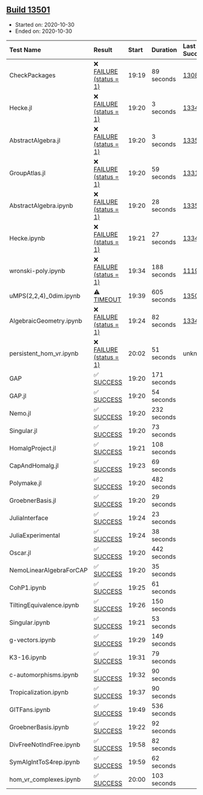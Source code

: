 ## [Build 13501](https://oscarci.mathematik.uni-kl.de/job/oscar/13501/)

* Started on: 2020-10-30
* Ended on: 2020-10-30

| Test Name    | Result | Start | Duration | Last Success | First Failure |
|:-------------|:-------|:------|:---------|:-------------|:--------------|
| CheckPackages | ❌ [FAILURE (status = 1)](https://oscarci.mathematik.uni-kl.de/job/oscar/13501/artifact/logs/build-13501/CheckPackages.log) | 19:19 | 89 seconds | [13085](https://oscarci.mathematik.uni-kl.de/job/oscar/13085/) | [13086](https://oscarci.mathematik.uni-kl.de/job/oscar/13086/) |
| Hecke.jl | ❌ [FAILURE (status = 1)](https://oscarci.mathematik.uni-kl.de/job/oscar/13501/artifact/logs/build-13501/Hecke.jl.log) | 19:20 | 3 seconds | [13341](https://oscarci.mathematik.uni-kl.de/job/oscar/13341/) | [13342](https://oscarci.mathematik.uni-kl.de/job/oscar/13342/) |
| AbstractAlgebra.jl | ❌ [FAILURE (status = 1)](https://oscarci.mathematik.uni-kl.de/job/oscar/13501/artifact/logs/build-13501/AbstractAlgebra.jl.log) | 19:20 | 3 seconds | [13355](https://oscarci.mathematik.uni-kl.de/job/oscar/13355/) | [13356](https://oscarci.mathematik.uni-kl.de/job/oscar/13356/) |
| GroupAtlas.jl | ❌ [FAILURE (status = 1)](https://oscarci.mathematik.uni-kl.de/job/oscar/13501/artifact/logs/build-13501/GroupAtlas.jl.log) | 19:20 | 59 seconds | [13311](https://oscarci.mathematik.uni-kl.de/job/oscar/13311/) | [13312](https://oscarci.mathematik.uni-kl.de/job/oscar/13312/) |
| AbstractAlgebra.ipynb | ❌ [FAILURE (status = 1)](https://oscarci.mathematik.uni-kl.de/job/oscar/13501/artifact/logs/build-13501/AbstractAlgebra.ipynb.log) | 19:20 | 28 seconds | [13355](https://oscarci.mathematik.uni-kl.de/job/oscar/13355/) | [13356](https://oscarci.mathematik.uni-kl.de/job/oscar/13356/) |
| Hecke.ipynb | ❌ [FAILURE (status = 1)](https://oscarci.mathematik.uni-kl.de/job/oscar/13501/artifact/logs/build-13501/Hecke.ipynb.log) | 19:21 | 27 seconds | [13341](https://oscarci.mathematik.uni-kl.de/job/oscar/13341/) | [13342](https://oscarci.mathematik.uni-kl.de/job/oscar/13342/) |
| wronski-poly.ipynb | ❌ [FAILURE (status = 1)](https://oscarci.mathematik.uni-kl.de/job/oscar/13501/artifact/logs/build-13501/wronski-poly.ipynb.log) | 19:34 | 188 seconds | [11192](https://oscarci.mathematik.uni-kl.de/job/oscar/11192/) | [11193](https://oscarci.mathematik.uni-kl.de/job/oscar/11193/) |
| uMPS(2,2,4)_0dim.ipynb | ⚠ [TIMEOUT](https://oscarci.mathematik.uni-kl.de/job/oscar/13501/artifact/logs/build-13501/uMPS-2-2-4-_0dim.ipynb.log) | 19:39 | 605 seconds | [13500](https://oscarci.mathematik.uni-kl.de/job/oscar/13500/) | [13501](https://oscarci.mathematik.uni-kl.de/job/oscar/13501/) |
| AlgebraicGeometry.ipynb | ❌ [FAILURE (status = 1)](https://oscarci.mathematik.uni-kl.de/job/oscar/13501/artifact/logs/build-13501/AlgebraicGeometry.ipynb.log) | 19:24 | 82 seconds | [13341](https://oscarci.mathematik.uni-kl.de/job/oscar/13341/) | [13342](https://oscarci.mathematik.uni-kl.de/job/oscar/13342/) |
| persistent_hom_vr.ipynb | ❌ [FAILURE (status = 1)](https://oscarci.mathematik.uni-kl.de/job/oscar/13501/artifact/logs/build-13501/persistent_hom_vr.ipynb.log) | 20:02 | 51 seconds | unknown | unknown |
| GAP | ✅ [SUCCESS](https://oscarci.mathematik.uni-kl.de/job/oscar/13501/artifact/logs/build-13501/GAP.log) | 19:20 | 171 seconds |  |  |
| GAP.jl | ✅ [SUCCESS](https://oscarci.mathematik.uni-kl.de/job/oscar/13501/artifact/logs/build-13501/GAP.jl.log) | 19:20 | 54 seconds |  |  |
| Nemo.jl | ✅ [SUCCESS](https://oscarci.mathematik.uni-kl.de/job/oscar/13501/artifact/logs/build-13501/Nemo.jl.log) | 19:20 | 232 seconds |  |  |
| Singular.jl | ✅ [SUCCESS](https://oscarci.mathematik.uni-kl.de/job/oscar/13501/artifact/logs/build-13501/Singular.jl.log) | 19:20 | 73 seconds |  |  |
| HomalgProject.jl | ✅ [SUCCESS](https://oscarci.mathematik.uni-kl.de/job/oscar/13501/artifact/logs/build-13501/HomalgProject.jl.log) | 19:21 | 108 seconds |  |  |
| CapAndHomalg.jl | ✅ [SUCCESS](https://oscarci.mathematik.uni-kl.de/job/oscar/13501/artifact/logs/build-13501/CapAndHomalg.jl.log) | 19:23 | 69 seconds |  |  |
| Polymake.jl | ✅ [SUCCESS](https://oscarci.mathematik.uni-kl.de/job/oscar/13501/artifact/logs/build-13501/Polymake.jl.log) | 19:20 | 482 seconds |  |  |
| GroebnerBasis.jl | ✅ [SUCCESS](https://oscarci.mathematik.uni-kl.de/job/oscar/13501/artifact/logs/build-13501/GroebnerBasis.jl.log) | 19:20 | 29 seconds |  |  |
| JuliaInterface | ✅ [SUCCESS](https://oscarci.mathematik.uni-kl.de/job/oscar/13501/artifact/logs/build-13501/JuliaInterface.log) | 19:24 | 23 seconds |  |  |
| JuliaExperimental | ✅ [SUCCESS](https://oscarci.mathematik.uni-kl.de/job/oscar/13501/artifact/logs/build-13501/JuliaExperimental.log) | 19:24 | 38 seconds |  |  |
| Oscar.jl | ✅ [SUCCESS](https://oscarci.mathematik.uni-kl.de/job/oscar/13501/artifact/logs/build-13501/Oscar.jl.log) | 19:20 | 442 seconds |  |  |
| NemoLinearAlgebraForCAP | ✅ [SUCCESS](https://oscarci.mathematik.uni-kl.de/job/oscar/13501/artifact/logs/build-13501/NemoLinearAlgebraForCAP.log) | 19:20 | 35 seconds |  |  |
| CohP1.ipynb | ✅ [SUCCESS](https://oscarci.mathematik.uni-kl.de/job/oscar/13501/artifact/logs/build-13501/CohP1.ipynb.log) | 19:25 | 61 seconds |  |  |
| TiltingEquivalence.ipynb | ✅ [SUCCESS](https://oscarci.mathematik.uni-kl.de/job/oscar/13501/artifact/logs/build-13501/TiltingEquivalence.ipynb.log) | 19:26 | 150 seconds |  |  |
| Singular.ipynb | ✅ [SUCCESS](https://oscarci.mathematik.uni-kl.de/job/oscar/13501/artifact/logs/build-13501/Singular.ipynb.log) | 19:21 | 53 seconds |  |  |
| g-vectors.ipynb | ✅ [SUCCESS](https://oscarci.mathematik.uni-kl.de/job/oscar/13501/artifact/logs/build-13501/g-vectors.ipynb.log) | 19:29 | 149 seconds |  |  |
| K3-16.ipynb | ✅ [SUCCESS](https://oscarci.mathematik.uni-kl.de/job/oscar/13501/artifact/logs/build-13501/K3-16.ipynb.log) | 19:31 | 79 seconds |  |  |
| c-automorphisms.ipynb | ✅ [SUCCESS](https://oscarci.mathematik.uni-kl.de/job/oscar/13501/artifact/logs/build-13501/c-automorphisms.ipynb.log) | 19:32 | 90 seconds |  |  |
| Tropicalization.ipynb | ✅ [SUCCESS](https://oscarci.mathematik.uni-kl.de/job/oscar/13501/artifact/logs/build-13501/Tropicalization.ipynb.log) | 19:37 | 90 seconds |  |  |
| GITFans.ipynb | ✅ [SUCCESS](https://oscarci.mathematik.uni-kl.de/job/oscar/13501/artifact/logs/build-13501/GITFans.ipynb.log) | 19:49 | 536 seconds |  |  |
| GroebnerBasis.ipynb | ✅ [SUCCESS](https://oscarci.mathematik.uni-kl.de/job/oscar/13501/artifact/logs/build-13501/GroebnerBasis.ipynb.log) | 19:22 | 92 seconds |  |  |
| DivFreeNotIndFree.ipynb | ✅ [SUCCESS](https://oscarci.mathematik.uni-kl.de/job/oscar/13501/artifact/logs/build-13501/DivFreeNotIndFree.ipynb.log) | 19:58 | 82 seconds |  |  |
| SymAlgIntToS4rep.ipynb | ✅ [SUCCESS](https://oscarci.mathematik.uni-kl.de/job/oscar/13501/artifact/logs/build-13501/SymAlgIntToS4rep.ipynb.log) | 19:59 | 62 seconds |  |  |
| hom_vr_complexes.ipynb | ✅ [SUCCESS](https://oscarci.mathematik.uni-kl.de/job/oscar/13501/artifact/logs/build-13501/hom_vr_complexes.ipynb.log) | 20:00 | 103 seconds |  |  |
